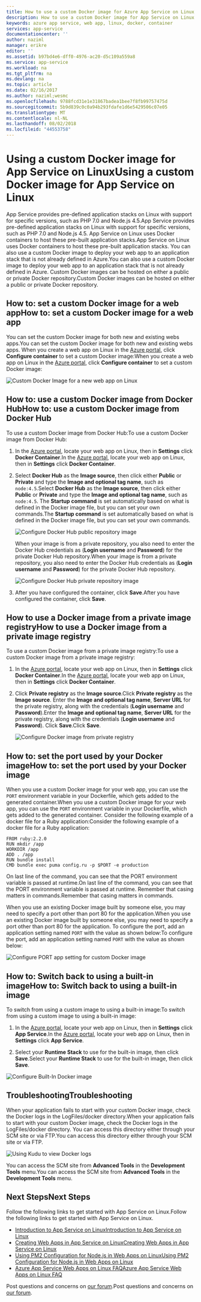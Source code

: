 ```yaml
---
title: How to use a custom Docker image for Azure App Service on Linux | Microsoft Docs
description: How to use a custom Docker image for App Service on Linux.
keywords: azure app service, web app, linux, docker, container
services: app-service
documentationcenter: ''
author: naziml
manager: erikre
editor: ''
ms.assetid: b97bd4e6-dff0-4976-ac20-d5c109a559a8
ms.service: app-service
ms.workload: na
ms.tgt_pltfrm: na
ms.devlang: na
ms.topic: article
ms.date: 02/16/2017
ms.author: naziml;wesmc
ms.openlocfilehash: 9788fcd31e1e31867badea1bee7f8fb99757475d
ms.sourcegitcommit: 5b9d839c0c0a94b293fdafe1d6e5429506c07e05
ms.translationtype: MT
ms.contentlocale: nl-NL
ms.lasthandoff: 08/02/2018
ms.locfileid: "44553758"
---
```

# <a name="using-a-custom-docker-image-for-app-service-on-linux"></a><span data-ttu-id="30e30-104">Using a custom Docker image for App Service on Linux</span><span class="sxs-lookup"><span data-stu-id="30e30-104">Using a custom Docker image for App Service on Linux</span></span> #

<span data-ttu-id="30e30-105">App Service provides pre-defined application stacks on Linux with support for specific versions, such as PHP 7.0 and Node.js 4.5.</span><span class="sxs-lookup"><span data-stu-id="30e30-105">App Service provides pre-defined application stacks on Linux with support for specific versions, such as PHP 7.0 and Node.js 4.5.</span></span> <span data-ttu-id="30e30-106">App Service on Linux uses Docker containers to host these pre-built application stacks.</span><span class="sxs-lookup"><span data-stu-id="30e30-106">App Service on Linux uses Docker containers to host these pre-built application stacks.</span></span> <span data-ttu-id="30e30-107">You can also use a custom Docker image to deploy your web app to an application stack that is not already defined in Azure.</span><span class="sxs-lookup"><span data-stu-id="30e30-107">You can also use a custom Docker image to deploy your web app to an application stack that is not already defined in Azure.</span></span> <span data-ttu-id="30e30-108">Custom Docker images can be hosted on either a public or private Docker repository.</span><span class="sxs-lookup"><span data-stu-id="30e30-108">Custom Docker images can be hosted on either a public or private Docker repository.</span></span>


## <a name="how-to-set-a-custom-docker-image-for-a-web-app"></a><span data-ttu-id="30e30-109">How to: set a custom Docker image for a web app</span><span class="sxs-lookup"><span data-stu-id="30e30-109">How to: set a custom Docker image for a web app</span></span>
<span data-ttu-id="30e30-110">You can set the custom Docker image for both new and existing webs apps.</span><span class="sxs-lookup"><span data-stu-id="30e30-110">You can set the custom Docker image for both new and existing webs apps.</span></span> <span data-ttu-id="30e30-111">When you create a web app on Linux in the [Azure portal](https://portal.azure.com), click **Configure container** to set a custom Docker image:</span><span class="sxs-lookup"><span data-stu-id="30e30-111">When you create a web app on Linux in the [Azure portal](https://portal.azure.com), click **Configure container** to set a custom Docker image:</span></span>

![Custom Docker Image for a new web app on Linux][1]


## <a name="how-to-use-a-custom-docker-image-from-docker-hub"></a><span data-ttu-id="30e30-113">How to: use a custom Docker image from Docker Hub</span><span class="sxs-lookup"><span data-stu-id="30e30-113">How to: use a custom Docker image from Docker Hub</span></span> ##
<span data-ttu-id="30e30-114">To use a custom Docker image from Docker Hub:</span><span class="sxs-lookup"><span data-stu-id="30e30-114">To use a custom Docker image from Docker Hub:</span></span>

1. <span data-ttu-id="30e30-115">In the [Azure portal](https://portal.azure.com), locate your web app on Linux, then in **Settings** click **Docker Container**.</span><span class="sxs-lookup"><span data-stu-id="30e30-115">In the [Azure portal](https://portal.azure.com), locate your web app on Linux, then in **Settings** click **Docker Container**.</span></span>

2.  <span data-ttu-id="30e30-116">Select **Docker Hub** as the **Image source**, then click either **Public** or **Private** and type the **Image and optional tag name**, such as `node:4.5`.</span><span class="sxs-lookup"><span data-stu-id="30e30-116">Select **Docker Hub** as the **Image source**, then click either **Public** or **Private** and type the **Image and optional tag name**, such as `node:4.5`.</span></span> <span data-ttu-id="30e30-117">The **Startup command** is set automatically based on what is defined in the Docker image file, but you can set your own commands.</span><span class="sxs-lookup"><span data-stu-id="30e30-117">The **Startup command** is set automatically based on what is defined in the Docker image file, but you can set your own commands.</span></span>  

    ![Configure Docker Hub public repository image][2]

    <span data-ttu-id="30e30-119">When your image is from a private repository, you also need to enter the Docker Hub credentials as (**Login username** and **Password**) for the private Docker Hub repository.</span><span class="sxs-lookup"><span data-stu-id="30e30-119">When your image is from a private repository, you also need to enter the Docker Hub credentials as (**Login username** and **Password**) for the private Docker Hub repository.</span></span>

    ![Configure Docker Hub private repository image][3]

3. <span data-ttu-id="30e30-121">After you have configured the container, click **Save**.</span><span class="sxs-lookup"><span data-stu-id="30e30-121">After you have configured the container, click **Save**.</span></span>

## <a name="how-to-use-a-docker-image-from-a-private-image-registry"></a><span data-ttu-id="30e30-122">How to use a Docker image from a private image registry</span><span class="sxs-lookup"><span data-stu-id="30e30-122">How to use a Docker image from a private image registry</span></span> ##
<span data-ttu-id="30e30-123">To use a custom Docker image from a private image registry:</span><span class="sxs-lookup"><span data-stu-id="30e30-123">To use a custom Docker image from a private image registry:</span></span>

1. <span data-ttu-id="30e30-124">In the [Azure portal](https://portal.azure.com), locate your web app on Linux, then in **Settings** click **Docker Container**.</span><span class="sxs-lookup"><span data-stu-id="30e30-124">In the [Azure portal](https://portal.azure.com), locate your web app on Linux, then in **Settings** click **Docker Container**.</span></span>

2.  <span data-ttu-id="30e30-125">Click **Private registry** as the **Image source**.</span><span class="sxs-lookup"><span data-stu-id="30e30-125">Click **Private registry** as the **Image source**.</span></span> <span data-ttu-id="30e30-126">Enter the **Image and optional tag name**, **Server URL** for the private registry, along with the credentials (**Login username** and **Password**).</span><span class="sxs-lookup"><span data-stu-id="30e30-126">Enter the **Image and optional tag name**, **Server URL** for the private registry, along with the credentials (**Login username** and **Password**).</span></span> <span data-ttu-id="30e30-127">Click **Save**.</span><span class="sxs-lookup"><span data-stu-id="30e30-127">Click **Save**.</span></span>

    ![Configure Docker image from private registry][4]


## <a name="how-to-set-the-port-used-by-your-docker-image"></a><span data-ttu-id="30e30-129">How to: set the port used by your Docker image</span><span class="sxs-lookup"><span data-stu-id="30e30-129">How to: set the port used by your Docker image</span></span> ##

<span data-ttu-id="30e30-130">When you use a custom Docker image for your web app, you can use the `PORT` environment variable in your Dockerfile, which gets added to the generated container.</span><span class="sxs-lookup"><span data-stu-id="30e30-130">When you use a custom Docker image for your web app, you can use the `PORT` environment variable in your Dockerfile, which gets added to the generated container.</span></span> <span data-ttu-id="30e30-131">Consider the following example of a docker file for a Ruby application:</span><span class="sxs-lookup"><span data-stu-id="30e30-131">Consider the following example of a docker file for a Ruby application:</span></span>

    FROM ruby:2.2.0
    RUN mkdir /app
    WORKDIR /app
    ADD . /app
    RUN bundle install
    CMD bundle exec puma config.ru -p $PORT -e production

<span data-ttu-id="30e30-132">On last line of the command, you can see that the PORT environment variable is passed at runtime.</span><span class="sxs-lookup"><span data-stu-id="30e30-132">On last line of the command, you can see that the PORT environment variable is passed at runtime.</span></span> <span data-ttu-id="30e30-133">Remember that casing matters in commands.</span><span class="sxs-lookup"><span data-stu-id="30e30-133">Remember that casing matters in commands.</span></span>

<span data-ttu-id="30e30-134">When you use an existing Docker image built by someone else, you may need to specify a port other than port 80 for the application.</span><span class="sxs-lookup"><span data-stu-id="30e30-134">When you use an existing Docker image built by someone else, you may need to specify a port other than port 80 for the application.</span></span> <span data-ttu-id="30e30-135">To configure the port, add an application setting named `PORT` with the value as shown below:</span><span class="sxs-lookup"><span data-stu-id="30e30-135">To configure the port, add an application setting named `PORT` with the value as shown below:</span></span>

![Configure PORT app setting for custom Docker image][6]


## <a name="how-to-switch-back-to-using-a-built-in-image"></a><span data-ttu-id="30e30-137">How to: Switch back to using a built-in image</span><span class="sxs-lookup"><span data-stu-id="30e30-137">How to: Switch back to using a built-in image</span></span> ##

<span data-ttu-id="30e30-138">To switch from using a custom image to using a built-in image:</span><span class="sxs-lookup"><span data-stu-id="30e30-138">To switch from using a custom image to using a built-in image:</span></span>

1. <span data-ttu-id="30e30-139">In the [Azure portal](https://portal.azure.com), locate your web app on Linux, then in **Settings** click **App Service**.</span><span class="sxs-lookup"><span data-stu-id="30e30-139">In the [Azure portal](https://portal.azure.com), locate your web app on Linux, then in **Settings** click **App Service**.</span></span>

2. <span data-ttu-id="30e30-140">Select your **Runtime Stack** to use for the built-in image, then click **Save**.</span><span class="sxs-lookup"><span data-stu-id="30e30-140">Select your **Runtime Stack** to use for the built-in image, then click **Save**.</span></span> 

![Configure Built-In Docker image][5]


## <a name="troubleshooting"></a><span data-ttu-id="30e30-142">Troubleshooting</span><span class="sxs-lookup"><span data-stu-id="30e30-142">Troubleshooting</span></span> ##

<span data-ttu-id="30e30-143">When your application fails to start with your custom Docker image, check the Docker logs in the LogFiles/docker directory.</span><span class="sxs-lookup"><span data-stu-id="30e30-143">When your application fails to start with your custom Docker image, check the Docker logs in the LogFiles/docker directory.</span></span> <span data-ttu-id="30e30-144">You can access this directory either through your SCM site or via FTP.</span><span class="sxs-lookup"><span data-stu-id="30e30-144">You can access this directory either through your SCM site or via FTP.</span></span> 

![Using Kudu to view Docker logs][7]

<span data-ttu-id="30e30-146">You can access the SCM site from **Advanced Tools** in the **Development Tools** menu.</span><span class="sxs-lookup"><span data-stu-id="30e30-146">You can access the SCM site from **Advanced Tools** in the **Development Tools** menu.</span></span>

## <a name="next-steps"></a><span data-ttu-id="30e30-147">Next Steps</span><span class="sxs-lookup"><span data-stu-id="30e30-147">Next Steps</span></span> ##

<span data-ttu-id="30e30-148">Follow the following links to get started with App Service on Linux.</span><span class="sxs-lookup"><span data-stu-id="30e30-148">Follow the following links to get started with App Service on Linux.</span></span>   

* [<span data-ttu-id="30e30-149">Introduction to App Service on Linux</span><span class="sxs-lookup"><span data-stu-id="30e30-149">Introduction to App Service on Linux</span></span>](./app-service-linux-intro.md)
* [<span data-ttu-id="30e30-150">Creating Web Apps in App Service on Linux</span><span class="sxs-lookup"><span data-stu-id="30e30-150">Creating Web Apps in App Service on Linux</span></span>](./app-service-linux-how-to-create-a-web-app.md)
* [<span data-ttu-id="30e30-151">Using PM2 Configuration for Node.js in Web Apps on Linux</span><span class="sxs-lookup"><span data-stu-id="30e30-151">Using PM2 Configuration for Node.js in Web Apps on Linux</span></span>](./app-service-linux-using-nodejs-pm2.md)
* [<span data-ttu-id="30e30-152">Azure App Service Web Apps on Linux FAQ</span><span class="sxs-lookup"><span data-stu-id="30e30-152">Azure App Service Web Apps on Linux FAQ</span></span>](app-service-linux-faq.md)

<span data-ttu-id="30e30-153">Post questions and concerns on [our forum](https://social.msdn.microsoft.com/forums/azure/home?forum=windowsazurewebsitespreview).</span><span class="sxs-lookup"><span data-stu-id="30e30-153">Post questions and concerns on [our forum](https://social.msdn.microsoft.com/forums/azure/home?forum=windowsazurewebsitespreview).</span></span>


<!--Image references-->
[1]: https://docstestmedia1.blob.core.windows.net/azure-media/articles/app-service-web/media/app-service-linux-using-custom-docker-image/new-configure-container.png
[2]: https://docstestmedia1.blob.core.windows.net/azure-media/articles/app-service-web/media/app-service-linux-using-custom-docker-image/existingapp-configure-dockerhub-public.png
[3]: https://docstestmedia1.blob.core.windows.net/azure-media/articles/app-service-web/media/app-service-linux-using-custom-docker-image/existingapp-configure-dockerhub-private.png
[4]: https://docstestmedia1.blob.core.windows.net/azure-media/articles/app-service-web/media/app-service-linux-using-custom-docker-image/existingapp-configure-privateregistry.png
[5]: https://docstestmedia1.blob.core.windows.net/azure-media/articles/app-service-web/media/app-service-linux-using-custom-docker-image/existingapp-configure-builtin.png
[6]: https://docstestmedia1.blob.core.windows.net/azure-media/articles/app-service-web/media/app-service-linux-using-custom-docker-image/setting-port.png
[7]: https://docstestmedia1.blob.core.windows.net/azure-media/articles/app-service-web/media/app-service-linux-using-custom-docker-image/kudu-docker-logs.png







